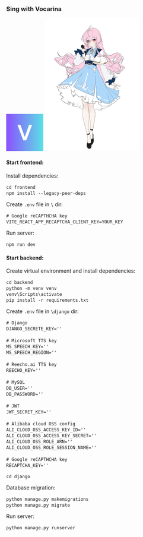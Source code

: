 ### Sing with Vocarina

<img src="frontend/src/assets/logo.png"  width="100" height="100">
<img src="frontend/src/assets/figure.jpg" width="50%" >

#### Start frontend:

Install dependencies:

```
cd frontend
npm install --legacy-peer-deps
```

Create `.env` file in `\` dir:

```
# Google reCAPTHCHA key
VITE_REACT_APP_RECAPTCHA_CLIENT_KEY=YOUR_KEY
```

Run server:

```
npm run dev
```

#### Start backend:

Create virtual environment and install dependencies:

```
cd backend
python -m venv venv
venv\Scripts\activate
pip install -r requirements.txt
```

Create `.env` file in `\django` dir:

```
# Django
DJANGO_SECRETE_KEY=''

# Microsoft TTS key
MS_SPEECH_KEY=''
MS_SPEECH_REGION=''

# Reecho.ai TTS key
REECHO_KEY=''

# MySQL
DB_USER=''
DB_PASSWORD=''

# JWT
JWT_SECRET_KEY=''

# Alibaba cloud OSS config
ALI_CLOUD_OSS_ACCESS_KEY_ID=''
ALI_CLOUD_OSS_ACCESS_KEY_SECRET=''
ALI_CLOUD_OSS_ROLE_ARN=''
ALI_CLOUD_OSS_ROLE_SESSION_NAME=''

# Google reCAPTHCHA key
RECAPTCHA_KEY=''
```

```
cd django
```

Database migration:

```
python manage.py makemigrations
python manage.py migrate
```

Run server:

```
python manage.py runserver
```
